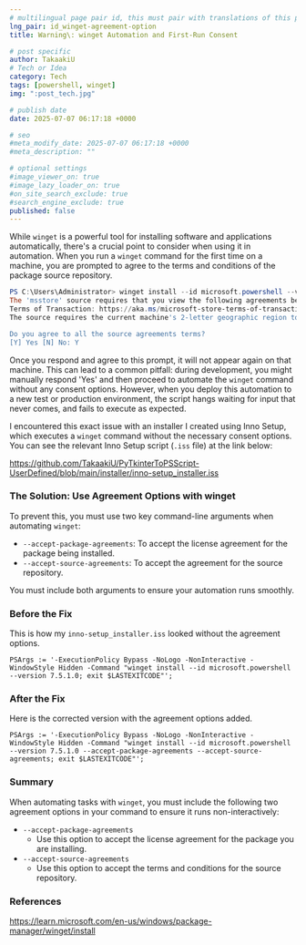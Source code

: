 ```yaml
---
# multilingual page pair id, this must pair with translations of this page. (This name must be unique)
lng_pair: id_winget-agreement-option
title: Warning\: winget Automation and First-Run Consent

# post specific
author: TakaakiU
# Tech or Idea
category: Tech
tags: [powershell, winget]
img: ":post_tech.jpg"

# publish date
date: 2025-07-07 06:17:18 +0000

# seo
#meta_modify_date: 2025-07-07 06:17:18 +0000
#meta_description: ""

# optional settings
#image_viewer_on: true
#image_lazy_loader_on: true
#on_site_search_exclude: true
#search_engine_exclude: true
published: false
---
```


While `winget` is a powerful tool for installing software and applications automatically, there's a crucial point to consider when using it in automation.
When you run a `winget` command for the first time on a machine, you are prompted to agree to the terms and conditions of the package source repository.

```powershell
PS C:\Users\Administrator> winget install --id microsoft.powershell --version 7.5.1.0
The 'msstore' source requires that you view the following agreements before using.
Terms of Transaction: https://aka.ms/microsoft-store-terms-of-transaction
The source requires the current machine's 2-letter geographic region to be sent to the backend service to function properly (ex. "US").

Do you agree to all the source agreements terms?
[Y] Yes [N] No: Y
```

Once you respond and agree to this prompt, it will not appear again on that machine.
This can lead to a common pitfall: during development, you might manually respond 'Yes' and then proceed to automate the `winget` command without any consent options. However, when you deploy this automation to a new test or production environment, the script hangs waiting for input that never comes, and fails to execute as expected.

I encountered this exact issue with an installer I created using Inno Setup, which executes a `winget` command without the necessary consent options. You can see the relevant Inno Setup script (`.iss` file) at the link below:

https://github.com/TakaakiU/PyTkinterToPSScript-UserDefined/blob/main/installer/inno-setup_installer.iss

### The Solution: Use Agreement Options with winget

To prevent this, you must use two key command-line arguments when automating `winget`:

- `--accept-package-agreements`: To accept the license agreement for the package being installed.
- `--accept-source-agreements`: To accept the agreement for the source repository.

You must include both arguments to ensure your automation runs smoothly.

### Before the Fix

This is how my `inno-setup_installer.iss` looked without the agreement options.

```inno-setup
PSArgs := '-ExecutionPolicy Bypass -NoLogo -NonInteractive -WindowStyle Hidden -Command "winget install --id microsoft.powershell --version 7.5.1.0; exit $LASTEXITCODE"';
```

### After the Fix

Here is the corrected version with the agreement options added.

```inno-setup
PSArgs := '-ExecutionPolicy Bypass -NoLogo -NonInteractive -WindowStyle Hidden -Command "winget install --id microsoft.powershell --version 7.5.1.0 --accept-package-agreements --accept-source-agreements; exit $LASTEXITCODE"';
```

### Summary

When automating tasks with `winget`, you must include the following two agreement options in your command to ensure it runs non-interactively:

- `--accept-package-agreements`
    - Use this option to accept the license agreement for the package you are installing.
- `--accept-source-agreements`
    - Use this option to accept the terms and conditions for the source repository.

### References

https://learn.microsoft.com/en-us/windows/package-manager/winget/install
